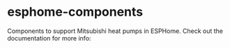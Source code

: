 # esphome-components
Components to support Mitsubishi heat pumps in ESPHome.  Check out the documentation for more info:
